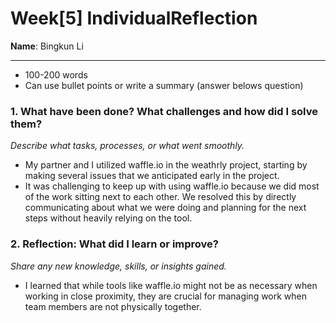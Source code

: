 # Week[5] IndividualReflection 
**Name**:  Bingkun Li


---

*  100-200 words
* Can use bullet points or write a summary (answer belows question)

### 1. What have been done? What challenges and how did I solve them?
*Describe what tasks, processes, or what went smoothly.*

- My partner and I utilized waffle.io in the weathrly project, starting by making several issues that we anticipated early in the project.
- It was challenging to keep up with using waffle.io because we did most of the work sitting next to each other. We resolved this by directly communicating about what we were doing and planning for the next steps without heavily relying on the tool.

### 2. Reflection: What did I learn or improve?
*Share any new knowledge, skills, or insights gained.*

- I learned that while tools like waffle.io might not be as necessary when working in close proximity, they are crucial for managing work when team members are not physically together.
